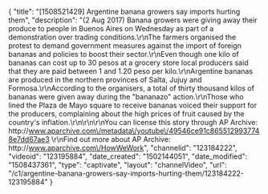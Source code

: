 {
    "title": "[1508521429] Argentine banana growers say imports hurting them",
    "description": "(2 Aug 2017) Banana growers were giving away their produce to people in Buenos Aires on Wednesday as part of a demonstration over trading conditions.\r\nThe farmers organised the protest to demand government measures against the import of foreign bananas and policies to boost their sector.\r\nEven though one kilo of bananas can cost up to 30 pesos at a grocery store local producers said that they are paid between 1 and 1.20 peso per kilo.\r\nArgentine bananas are produced in the northern provinces of Salta, Jujuy and Formosa.\r\nAccording to the organisers, a total of thirty thousand kilos of bananas were given away during the \"bananazo\" action.\r\nThose who lined the Plaza de Mayo square to receive bananas voiced their support for the producers, complaining about the high prices of fruit caused by the country's inflation.\r\n\r\n\r\nYou can license this story through AP Archive: http:\/\/www.aparchive.com\/metadata\/youtube\/49546ce91c8655129937748e7dd67ae3 \r\nFind out more about AP Archive: http:\/\/www.aparchive.com\/HowWeWork",
    "channelid": "123184222",
    "videoid": "123195884",
    "date_created": "1502144051",
    "date_modified": "1508437361",
    "type": "captivate",
    "layout": "channelVideo",
    "url": "\/c1\/argentine-banana-growers-say-imports-hurting-them\/123184222-123195884"
}
